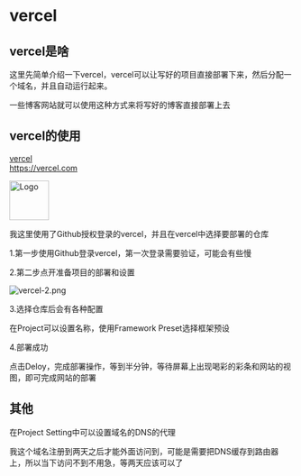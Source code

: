 # vercel

## vercel是啥

这里先简单介绍一下vercel，vercel可以让写好的项目直接部署下来，然后分配一个域名，并且自动运行起来。

一些博客网站就可以使用这种方式来将写好的博客直接部署上去

## vercel的使用

<div class="linkcard">
  <a href="https://vercel.com" target="_blank">
    <p class="description">vercel<br><span>https://vercel.com</span></p>
    <div class="logo">
        <img alt="Logo" width="70px" height="70px" src="../public/vercel.ico" />
    </div>
  </a>
</div>



我这里使用了Github授权登录的vercel，并且在vercel中选择要部署的仓库


1.第一步使用Github登录vercel，第一次登录需要验证，可能会有些慢

2.第二步点开准备项目的部署和设置

![vercel-2.png](https://ywdoc-1306153177.cos.ap-shanghai.myqcloud.com/2024/04/26/662ba25f7b417.png)

3.选择仓库后会有各种配置

在Project可以设置名称，使用Framework Preset选择框架预设

4.部署成功

点击Deloy，完成部署操作，等到半分钟，等待屏幕上出现喝彩的彩条和网站的视图，即可完成网站的部署

## 其他

在Project Setting中可以设置域名的DNS的代理

我这个域名注册到两天之后才能外面访问到，可能是需要把DNS缓存到路由器上，所以当下访问不到不用急，等两天应该可以了